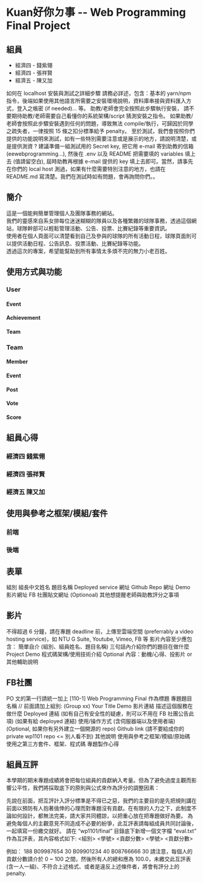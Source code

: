 # Kuan好你ㄉ事 -- Web Programming Final Project
## 組員
 * 經濟四 - 錢紫翎
 * 經濟四 - 張祥賢 
 * 經濟五 - 陳又加

如何在 localhost 安裝與測試之詳細步驟
請務必詳述，包含：基本的 yarn/npm 指令，後端如果使用其他語言所需要之安裝環境說明，資料庫串接與資料匯入方式，登入之帳密 (if needed)… 等。
助教/老師會完全按照此步驟執行安裝， 請不要期待助教/老師需要自己看懂你的系統架構/script 猜測安裝之指令。
如果助教/老師會按照此步驟安裝遇到任何的問題，導致無法 compile/執行，可歸因於同學之疏失者，一律按照 15 條之扣分標準給予 penalty。
至於測試，我們會按照你們提供的功能說明來測試，如有一些特別需要注意或是展示的地方，請說明清楚，或是提供測資
? 
建議準備一組測試用的 Secret key, 把它用 e-mail 寄到助教的信箱 (eewebprogramming...), 然後在 .env 以及 README 把需要填的 variables 填上去 (值請留空白), 屆時助教再根據 e-mail 提供的 key 填上去即可。當然，請事先在你們的 local host 測過，如果有什麼需要特別注意的地方，也請在 README.md 寫清楚。我們在測試時如有問題，會再詢問你們。。

## 簡介

這是一個能夠簡單管理個人及團隊事務的網站。  
我們的靈感來自系女排每位迷迷糊糊的隊員以及各種繁雜的球隊事務，透過這個網站，球隊幹部可以輕鬆管理活動、公告、投票、比賽紀錄等重要資訊。  
使用者在個人頁面可以清楚看到自己及參與的球隊的所有活動日程，球隊頁面則可以提供活動日程、公告訊息、投票活動、比賽紀錄等功能。  
透過這次的專案，希望能幫助到所有事情太多煩不完的無力小老百姓。  


## 使用方式與功能
### User
#### Event
#### Achievement
#### Team

### Team
#### Member
#### Event
#### Post
#### Vote
#### Score

## 組員心得
### 經濟四 錢紫翎
### 經濟四 張祥賢
### 經濟五 陳又加

## 使用與參考之框架/模組/套件
### 前端
### 後端

## 表單
組別
組長中文姓名
題目名稱
Deployed service 網址
Github Repo 網址
Demo 影片網址
FB 社團貼文網址
(Optionoal) 其他想提醒老師與助教評分之事項

## 影片
不得超過 6 分鐘，請在專題 deadline 前，上傳至雲端空間 (preferrably a video hosting service)，如 NTU G Suite, Youtube, Vimeo, FB 等
影片內容至少應包含：
簡單自介 (組別、組員姓名、題目名稱)
三句話內介紹你們的題目在做什麼
Project Demo
程式碼架構/使用技術介紹
Optional 內容：動機/心得、投影片 or 其他輔助說明

## FB社團
PO 文的第一行請統一加上 [110-1] Web Programming Final 作為標題
專題題目名稱 // 前面請加上組別: (Group xx) Your Title
Demo 影片連結
描述這個服務在做什麼
Deployed 連結 (如有自己有安全性的疑慮，則可以不用在 FB 社團公告此項)
(如果有給 deployed 連結) 使用/操作方式 (含伺服器端以及使用者端)
(Optional, 如果你有另外建立一個開源的 repo) Github link (請不要給成你的 private wp1101 repo <= 別人看不到)
其他說明
使用與參考之框架/模組/原始碼
使用之第三方套件、框架、程式碼
專題製作心得

## 組員互評
本學期的期末專題成績將會把每位組員的貢獻納入考量。但為了避免過度主觀而影響公平性，我們將採取底下的原則與公式來作為評分的調整因素：

先說在前面，把互評計入評分標準是不得已之惡，我們的主要目的是先把規則講在前面以預防有人抱著僥倖的心理而對專題沒有貢獻。在有限的人力之下，此制度不論如何設計，都無法完美，請大家共同體諒，以把重心放在把專題做好為要。
為避免每個人的主觀意見不同造成不必要的紛爭，此互評表請每組成員共同討論後，一起填寫一份繳交就好。
請在 “wp1101/final” 目錄底下新增一個文字檔 “eval.txt” 作為互評表，其內容格式如下:
<組別>
<學號> <貢獻分數>
<學號> <貢獻分數>

例如：
188
B09987654 30
B09901234 40
B08766666 30
請注意，每個人的貢獻分數請介於 0 ~ 100 之間，然後所有人的總和應為 100.0，未繳交此互評表(含一人一組)、不符合上述格式、或者是違反上述條件者，將會有評分上的 penalty.
